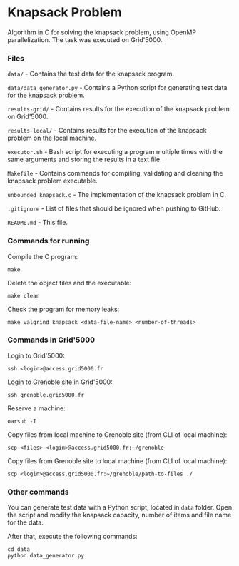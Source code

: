 # Knapsack Problem

Algorithm in C for solving the knapsack problem, using OpenMP parallelization. The task was executed on Grid'5000.

### Files

```data/``` - Contains the test data for the knapsack program.

```data/data_generator.py``` - Contains a Python script for generating test data for the knapsack problem.

```results-grid/``` - Contains results for the execution of the knapsack problem on Grid'5000.

```results-local/``` - Contains results for the execution of the knapsack problem on the local machine.

```executor.sh``` - Bash script for executing a program multiple times with the same arguments and storing the results in a text file.

```Makefile``` - Contains commands for compiling, validating and cleaning the knapsack problem executable.

```unbounded_knapsack.c``` - The implementation of the knapsack problem in C.

```.gitignore``` - List of files that should be ignored when pushing to GitHub.

```README.md``` - This file.

### Commands for running

Compile the C program:
```shell
make
```

Delete the object files and the executable:
```shell
make clean
```

Check the program for memory leaks:
```shell
make valgrind knapsack <data-file-name> <number-of-threads>
```

### Commands in Grid'5000

Login to Grid'5000:
```shell
ssh <login>@access.grid5000.fr
```

Login to Grenoble site in Grid'5000:
```shell
ssh grenoble.grid5000.fr
```

Reserve a machine:
```shell
oarsub -I
```

Copy files from local machine to Grenoble site (from CLI of local machine):
```shell
scp <files> <login>@access.grid5000.fr:~/grenoble
```

Copy files from Grenoble site to local machine (from CLI of local machine):
```shell
scp <login>@access.grid5000.fr:~/grenoble/path-to-files ./
```

### Other commands

You can generate test data with a Python script, located in `data` folder. Open the script and modify the knapsack capacity, number of items and file name for the data.

After that, execute the following commands:
```shell
cd data
python data_generator.py
```